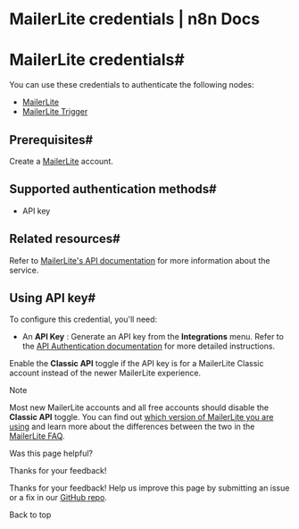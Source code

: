 # MailerLite credentials | n8n Docs

[ ](https://github.com/n8n-io/n8n-docs/edit/main/docs/integrations/builtin/credentials/mailerlite.md "Edit this page")

# MailerLite credentials#

You can use these credentials to authenticate the following nodes:

  * [MailerLite](../../app-nodes/n8n-nodes-base.mailerlite/)
  * [MailerLite Trigger](../../trigger-nodes/n8n-nodes-base.mailerlitetrigger/)

## Prerequisites#

Create a [MailerLite](https://www.mailerlite.com/) account.

## Supported authentication methods#

  * API key

## Related resources#

Refer to [MailerLite's API documentation](https://developers.mailerlite.com/docs/) for more information about the service.

## Using API key#

To configure this credential, you'll need:

  * An **API Key** : Generate an API key from the **Integrations** menu. Refer to the [API Authentication documentation](https://developers.mailerlite.com/docs/#authentication) for more detailed instructions.

Enable the **Classic API** toggle if the API key is for a MailerLite Classic account instead of the newer MailerLite experience.

Note

Most new MailerLite accounts and all free accounts should disable the **Classic API** toggle. You can find out [which version of MailerLite you are using](https://www.mailerlite.com/help/which-version-of-mailerlite-am-i-using) and learn more about the differences between the two in the [MailerLite FAQ](https://www.mailerlite.com/help/new-mailerlite-faq).

Was this page helpful? 

Thanks for your feedback! 

Thanks for your feedback! Help us improve this page by submitting an issue or a fix in our [GitHub repo](https://github.com/n8n-io/n8n-docs). 

Back to top